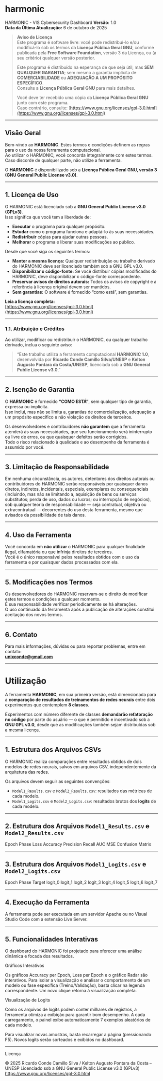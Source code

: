 # harmonic 
HARMONIC - VIS Cybersecurity Dashboard 
**Versão:** 1.0  
**Data da Última Atualização:** 6 de outubro de 2025  

> **Aviso de Licença**  
> Este programa é software livre: você pode redistribuí-lo e/ou modificá-lo sob os termos da **Licença Pública Geral GNU**, conforme publicada pela **Free Software Foundation**, versão 3 da Licença, ou (a seu critério) qualquer versão posterior.  
>
> Este programa é distribuído na esperança de que seja útil, mas **SEM QUALQUER GARANTIA**; sem mesmo a garantia implícita de **COMERCIABILIDADE** ou **ADEQUAÇÃO A UM PROPÓSITO ESPECÍFICO**.  
> Consulte a **Licença Pública Geral GNU** para mais detalhes.  
>
> Você deve ter recebido uma cópia da **Licença Pública Geral GNU** junto com este programa.  
> Caso contrário, consulte: [https://www.gnu.org/licenses/gpl-3.0.html](https://www.gnu.org/licenses/gpl-3.0.html)  

---

## Visão Geral  

Bem-vindo ao **HARMONIC**. Estes termos e condições definem as regras para o uso da nossa ferramenta computacional.  
Ao utilizar o HARMONIC, você concorda integralmente com estes termos. Caso discorde de qualquer parte, não utilize a ferramenta.  

O **HARMONIC** é disponibilizado sob a **Licença Pública Geral GNU, versão 3 (GNU General Public License v3.0)**.  

---

## 1. Licença de Uso  

O HARMONIC está licenciado sob a **GNU General Public License v3.0 (GPLv3)**.  
Isso significa que você tem a liberdade de:  

- **Executar** o programa para qualquer propósito.  
- **Estudar** como o programa funciona e adaptá-lo às suas necessidades.  
- **Redistribuir** cópias para ajudar outras pessoas.  
- **Melhorar** o programa e liberar suas modificações ao público.  

Desde que você siga os seguintes termos:  

- **Manter a mesma licença:** Qualquer redistribuição ou trabalho derivado do HARMONIC deve ser licenciado também sob a GNU GPL v3.0.  
- **Disponibilizar o código-fonte:** Se você distribuir cópias modificadas do HARMONIC, deve disponibilizar o código-fonte correspondente.  
- **Preservar avisos de direitos autorais:** Todos os avisos de copyright e a referência à licença original devem ser mantidos.  
- **Sem garantias:** O software é fornecido “como está”, sem garantias.  

 **Leia a licença completa:**  
[https://www.gnu.org/licenses/gpl-3.0.html](https://www.gnu.org/licenses/gpl-3.0.html)  

---

### 1.1. Atribuição e Créditos  

Ao utilizar, modificar ou redistribuir o HARMONIC, ou qualquer trabalho derivado, inclua o seguinte aviso:  

> “Este trabalho utiliza a ferramenta computacional **HARMONIC 1.0**, desenvolvida por **Ricardo Conde Camillo Silva/UNESP** e **Kelton Augusto Pontara da Costa/UNESP**, licenciada sob a **GNU General Public License v3.0**.”

---

## 2. Isenção de Garantia  

O **HARMONIC** é fornecido **“COMO ESTÁ”**, sem qualquer tipo de garantia, expressa ou implícita.  
Isso inclui, mas não se limita a, garantias de comercialização, adequação a um propósito específico e não violação de direitos de terceiros.  

Os desenvolvedores e contribuidores **não garantem** que a ferramenta atenderá às suas necessidades, que seu funcionamento será ininterrupto ou livre de erros, ou que quaisquer defeitos serão corrigidos.  
Todo o risco relacionado à qualidade e ao desempenho da ferramenta é assumido por você.  

---

## 3. Limitação de Responsabilidade  

Em nenhuma circunstância, os autores, detentores dos direitos autorais ou contribuidores do HARMONIC serão responsáveis por quaisquer danos diretos, indiretos, incidentais, especiais, exemplares ou consequenciais (incluindo, mas não se limitando a, aquisição de bens ou serviços substitutos; perda de uso, dados ou lucros; ou interrupção de negócios), sob qualquer teoria de responsabilidade — seja contratual, objetiva ou extracontratual — decorrentes do uso desta ferramenta, mesmo que avisados da possibilidade de tais danos.  

---

## 4. Uso da Ferramenta  

Você concorda em **não utilizar** o HARMONIC para qualquer finalidade ilegal, difamatória ou que infrinja direitos de terceiros.  
Você é o único responsável pelos resultados obtidos com o uso da ferramenta e por quaisquer dados processados com ela.  

---

## 5. Modificações nos Termos  

Os desenvolvedores do HARMONIC reservam-se o direito de modificar estes termos e condições a qualquer momento.  
É sua responsabilidade verificar periodicamente se há alterações.  
O uso continuado da ferramenta após a publicação de alterações constitui aceitação dos novos termos.  

---

## 6. Contato  

Para mais informações, dúvidas ou para reportar problemas, entre em contato:  
**unixconde@gmail.com**  

---

# Utilização  

A ferramenta **HARMONIC**, em sua primeira versão, está dimensionada para a **comparação de resultados de treinamentos de redes neurais** entre dois experimentos que contemplem **8 classes**.  

Experimentos com número diferente de classes **demandarão refatoração no código** por parte do usuário — o que é permitido e incentivado sob a **GNU GPL v3.0**, desde que as modificações também sejam distribuídas sob a mesma licença.  

---

## 1. Estrutura dos Arquivos CSVs  

O HARMONIC realiza comparações entre resultados obtidos de dois modelos de redes neurais, salvos em arquivos CSV, independentemente da arquitetura das redes.  

Os arquivos devem seguir as seguintes convenções:  

- `Model1_Results.csv` e `Model2_Results.csv`: resultados das métricas de cada modelo.  
- `Model1_Logits.csv` e `Model2_Logits.csv`: resultados brutos dos **logits** de cada modelo.  

---

## 2. Estrutura dos Arquivos `Model1_Results.csv` e `Model2_Results.csv`  

Epoch   Phase   Loss   Accuracy   Precision   Recall   AUC   MSE   Confusion Matrix

---

## 3. Estrutura dos Arquivos `Model1_Logits.csv` e `Model2_Logits.csv`

Epoch   Phase   Target   logit_0   logit_1   logit_2   logit_3   logit_4   logit_5   logit_6   logit_7

---

## 4. Execução da Ferramenta

A ferramenta pode ser executada em um servidor Apache ou no Visual Studio Code com a extensão Live Server.

---

## 5. Funcionalidades Interativas

O dashboard do HARMONIC foi projetado para oferecer uma análise dinâmica e focada dos resultados.

 Gráficos Interativos

Os gráficos Accuracy per Epoch, Loss per Epoch e o gráfico Radar são interativos.
Para isolar a visualização e analisar o comportamento de um modelo ou fase específica (Treino/Validação), basta clicar na legenda correspondente.
Um novo clique retorna à visualização completa.

Visualização de Logits

Como os arquivos de logits podem conter milhares de registros, a ferramenta otimiza a exibição para garantir bom desempenho.
A cada carregamento, o painel exibe automaticamente 7 exemplos aleatórios de cada modelo.

Para visualizar novas amostras, basta recarregar a página (pressionando F5).
Novos logits serão sorteados e exibidos no dashboard.

---

Licença

© 2025 Ricardo Conde Camillo Silva / Kelton Augusto Pontara da Costa – UNESP
Licenciado sob a GNU General Public License v3.0 (GPLv3)
https://www.gnu.org/licenses/gpl-3.0.html

